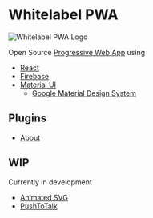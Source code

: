 # Whitelabel PWA

![Whitelabel PWA Logo](https://whitelabel-pwa.web.app/png/apple-touch/apple-touch-icon-180x180.png)

Open Source [Progressive Web App](https://en.wikipedia.org/wiki/Progressive_web_application) using

- [React](https://reactjs.org/)
- [Firebase](https://console.firebase.google.com/)
- [Material UI](https://material-ui.com/)
	- [Google Material Design System](https://material.io/design/)

## Plugins

- [About](./src/plugins/)

## WIP

Currently in development

- [Animated SVG](https://animated-svg.web.app/)
- [PushToTalk](https://push-to-talk.app)
